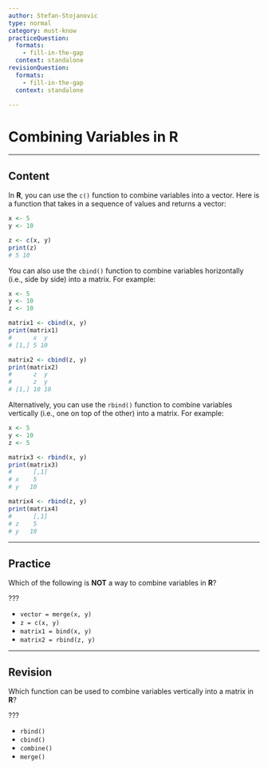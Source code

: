 ```yaml
---
author: Stefan-Stojanovic
type: normal
category: must-know
practiceQuestion:
  formats:
    - fill-in-the-gap
  context: standalone
revisionQuestion:
  formats:
    - fill-in-the-gap
  context: standalone

---
```


# Combining Variables in R

---

## Content

In **R**, you can use the `c()` function to combine variables into a vector. Here is a function that takes in a sequence of values and returns a vector:
```r
x <- 5
y <- 10

z <- c(x, y)
print(z)
# 5 10
```

You can also use the `cbind()` function to combine variables horizontally (i.e., side by side) into a matrix. For example:
```r
x <- 5
y <- 10
z <- 10

matrix1 <- cbind(x, y)
print(matrix1)
#      x  y
# [1,] 5 10

matrix2 <- cbind(z, y)
print(matrix2)
#      z  y
#      z  y
# [1,] 10 10
```

Alternatively, you can use the `rbind()` function to combine variables vertically (i.e., one on top of the other) into a matrix. For example:
```r
x <- 5
y <- 10
z <- 5

matrix3 <- rbind(x, y)
print(matrix3)
#      [,1]
# x    5
# y   10

matrix4 <- rbind(z, y)
print(matrix4)
#      [,1]
# z    5
# y   10
```


---
## Practice

Which of the following is **NOT** a way to combine variables in **R**?

???

- `vector = merge(x, y)`
- `z = c(x, y)`
- `matrix1 = bind(x, y)`
- `matrix2 = rbind(z, y)`

---
## Revision

Which function can be used to combine variables vertically into a matrix in **R**?

???

- `rbind()`
- `cbind()`
- `combine()`
- `merge()`
